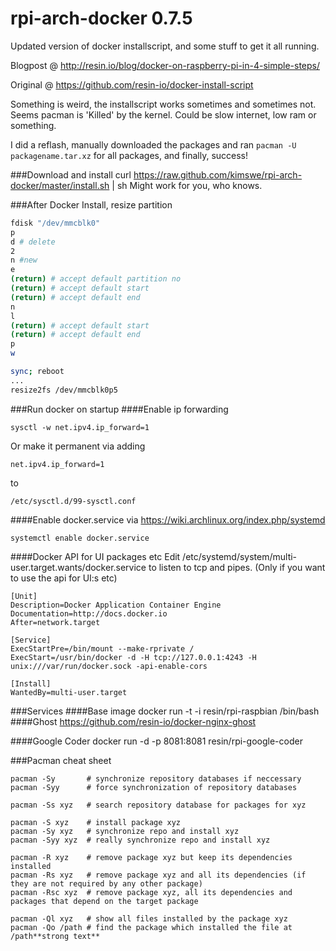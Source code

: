 # rpi-arch-docker 0.7.5

Updated version of docker installscript, and some stuff to get it all running.

Blogpost @ http://resin.io/blog/docker-on-raspberry-pi-in-4-simple-steps/

Original @ https://github.com/resin-io/docker-install-script

Something is weird, the installscript works sometimes and sometimes not. Seems pacman is 'Killed' by the kernel. Could be slow internet, low ram or something. 

I did a reflash, manually downloaded the packages and ran `pacman -U packagename.tar.xz` for all packages, and finally, success!

###Download and install
    curl https://raw.github.com/kimswe/rpi-arch-docker/master/install.sh | sh
Might work for you, who knows.

###After Docker Install, resize partition


```sh
fdisk "/dev/mmcblk0"
p 
d # delete
2 
n #new
e 
(return) # accept default partition no
(return) # accept default start
(return) # accept default end
n
l
(return) # accept default start
(return) # accept default end
p
w

sync; reboot 
...
resize2fs /dev/mmcblk0p5
```


###Run docker on startup
####Enable ip forwarding

    sysctl -w net.ipv4.ip_forward=1

Or make it permanent via adding 

    net.ipv4.ip_forward=1 
to 

    /etc/sysctl.d/99-sysctl.conf

####Enable docker.service via 
https://wiki.archlinux.org/index.php/systemd

    systemctl enable docker.service

####Docker API for UI packages etc
Edit /etc/systemd/system/multi-user.target.wants/docker.service to listen to tcp and pipes. (Only if you want to use the api for UI:s etc)
```
[Unit]
Description=Docker Application Container Engine 
Documentation=http://docs.docker.io
After=network.target

[Service]
ExecStartPre=/bin/mount --make-rprivate /
ExecStart=/usr/bin/docker -d -H tcp://127.0.0.1:4243 -H unix:///var/run/docker.sock -api-enable-cors

[Install]
WantedBy=multi-user.target
```



###Services
####Base image
    docker run -t -i resin/rpi-raspbian /bin/bash
####Ghost
https://github.com/resin-io/docker-nginx-ghost

####Google Coder
    docker run -d -p 8081:8081 resin/rpi-google-coder




 
 
###Pacman cheat sheet
```
pacman -Sy       # synchronize repository databases if neccessary
pacman -Syy      # force synchronization of repository databases

pacman -Ss xyz   # search repository database for packages for xyz
 
pacman -S xyz    # install package xyz
pacman -Sy xyz   # synchronize repo and install xyz
pacman -Syy xyz  # really synchronize repo and install xyz
 
pacman -R xyz    # remove package xyz but keep its dependencies installed
pacman -Rs xyz   # remove package xyz and all its dependencies (if they are not required by any other package)
pacman -Rsc xyz  # remove package xyz, all its dependencies and packages that depend on the target package
 
pacman -Ql xyz   # show all files installed by the package xyz
pacman -Qo /path # find the package which installed the file at /path**strong text**

```